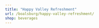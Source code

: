 ```yaml
---
title: "Happy Valley Refreshment"
url: /boalsburg/happy-valley-refreshment/
shop: beverages
---
```

